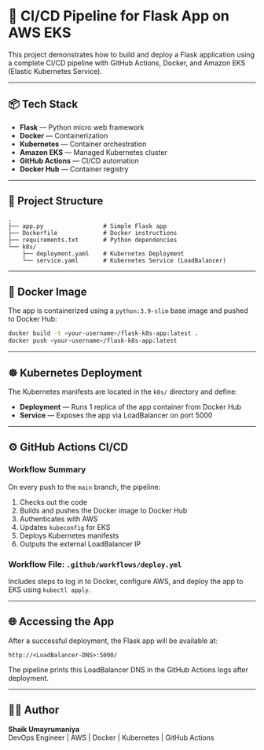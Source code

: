 # 🚀 CI/CD Pipeline for Flask App on AWS EKS

This project demonstrates how to build and deploy a Flask application using a complete CI/CD pipeline with GitHub Actions, Docker, and Amazon EKS (Elastic Kubernetes Service).

---

## 📦 Tech Stack

- **Flask** — Python micro web framework  
- **Docker** — Containerization  
- **Kubernetes** — Container orchestration  
- **Amazon EKS** — Managed Kubernetes cluster  
- **GitHub Actions** — CI/CD automation  
- **Docker Hub** — Container registry  

---

## 🔧 Project Structure

```
.
├── app.py                 # Simple Flask app  
├── Dockerfile             # Docker instructions  
├── requirements.txt       # Python dependencies  
└── k8s/
    ├── deployment.yaml    # Kubernetes Deployment  
    └── service.yaml       # Kubernetes Service (LoadBalancer)  
```

---

## 🐳 Docker Image

The app is containerized using a `python:3.9-slim` base image and pushed to Docker Hub:

```bash
docker build -t <your-username>/flask-k8s-app:latest .
docker push <your-username>/flask-k8s-app:latest
```

---

## ☸️ Kubernetes Deployment

The Kubernetes manifests are located in the `k8s/` directory and define:

- **Deployment** — Runs 1 replica of the app container from Docker Hub  
- **Service** — Exposes the app via LoadBalancer on port 5000  

---

## ⚙️ GitHub Actions CI/CD

### Workflow Summary

On every push to the `main` branch, the pipeline:

1. Checks out the code  
2. Builds and pushes the Docker image to Docker Hub  
3. Authenticates with AWS  
4. Updates `kubeconfig` for EKS  
5. Deploys Kubernetes manifests  
6. Outputs the external LoadBalancer IP  

### Workflow File: `.github/workflows/deploy.yml`

Includes steps to log in to Docker, configure AWS, and deploy the app to EKS using `kubectl apply`.

---

## 🌐 Accessing the App

After a successful deployment, the Flask app will be available at:

```
http://<LoadBalancer-DNS>:5000/
```

The pipeline prints this LoadBalancer DNS in the GitHub Actions logs after deployment.

---

## 🙋‍♀️ Author

**Shaik Umayrumaniya**  
DevOps Engineer | AWS | Docker | Kubernetes | GitHub Actions
